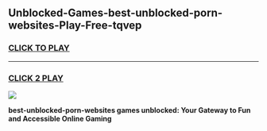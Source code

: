 
## Unblocked-Games-best-unblocked-porn-websites-Play-Free-tqvep
<h3>
<a href="https://premium76.site?title=best-unblocked-porn-websites&ref=19M">CLICK TO PLAY</a></h3>
<hr>

<h3>
<a href="https://premium76.site?title=best-unblocked-porn-websites&ref=19M">CLICK 2 PLAY</a>
  
</h3>

<a href="https://premium76.site?title=best-unblocked-porn-websites&ref=19M"><img src="https://clearcache.store/games.png"></a>


**best-unblocked-porn-websites games unblocked: Your Gateway to Fun and Accessible Online Gaming**
